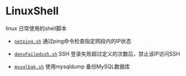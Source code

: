 # LinuxShell
linux 日常使用的shell脚本

- [`netping.sh`](https://github.com/bytelogs/LinuxShell/blob/master/netping.sh) 通过ping命令检查指定网段内的IP状态

- [`denyFailedssh.sh`](https://github.com/bytelogs/LinuxShell/blob/master/denyFailedssh.sh) SSH 登录失败超过定义的次数后，禁止该IP访问SSH

- [`mysqlbak.sh`](https://github.com/bytelogs/LinuxShell/blob/master/mysqlbak.sh) 使用mysqldump 备份MySQL数据库

